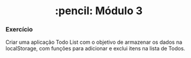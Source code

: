 <h1 align="center">:pencil: Módulo 3 </h1>

### Exercício

Criar uma aplicação Todo List com o objetivo de armazenar os dados na localStorage, com funções para adicionar e exclui itens na lista de Todos.